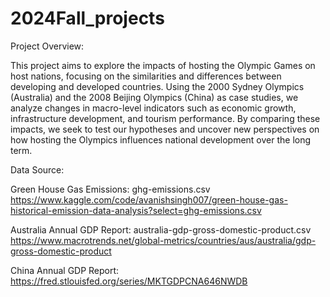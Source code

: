 # 2024Fall_projects

Project Overview:

This project aims to explore the impacts of hosting the Olympic Games on host nations, focusing on the similarities and differences between developing and developed countries. Using the 2000 Sydney Olympics (Australia) and the 2008 Beijing Olympics (China) as case studies, we analyze changes in macro-level indicators such as economic growth, infrastructure development, and tourism performance. By comparing these impacts, we seek to test our hypotheses and uncover new perspectives on how hosting the Olympics influences national development over the long term.


Data Source:

Green House Gas Emissions: ghg-emissions.csv
https://www.kaggle.com/code/avanishsingh007/green-house-gas-historical-emission-data-analysis?select=ghg-emissions.csv

Australia Annual GDP Report: australia-gdp-gross-domestic-product.csv
https://www.macrotrends.net/global-metrics/countries/aus/australia/gdp-gross-domestic-product

China Annual GDP Report: 
https://fred.stlouisfed.org/series/MKTGDPCNA646NWDB
